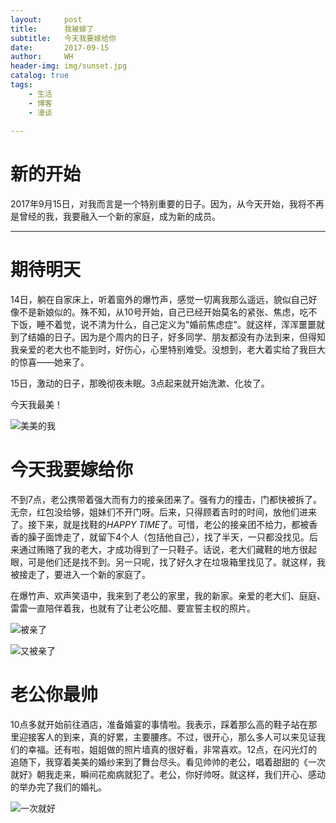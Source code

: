 ```yaml
---
layout:     post
title:      我被嫁了
subtitle:   今天我要嫁给你 
date:       2017-09-15
author:     WH
header-img: img/sunset.jpg
catalog: true
tags:
    - 生活
    - 博客
    - 漫谈
    
---
```


# 新的开始
2017年9月15日，对我而言是一个特别重要的日子。因为，从今天开始，我将不再是曾经的我，我要融入一个新的家庭，成为新的成员。

***
# 期待明天
14日，躺在自家床上，听着窗外的爆竹声，感觉一切离我那么遥远，貌似自己好像不是新娘似的。殊不知，从10号开始，自己已经开始莫名的紧张、焦虑，吃不下饭，睡不着觉，说不清为什么，自己定义为"婚前焦虑症"。就这样，浑浑噩噩就到了结婚的日子。因为是个周内的日子，好多同学、朋友都没有办法到来，但得知我亲爱的老大也不能到时，好伤心，心里特别难受。没想到，老大着实给了我巨大的惊喜——她来了。

15日，激动的日子，那晚彻夜未眠。3点起来就开始洗漱、化妆了。

今天我最美！

![美美的我](/img/post/WH1.jpg "美美的我")

# 今天我要嫁给你

不到7点，老公携带着强大而有力的接亲团来了。强有力的撞击，门都快被拆了。无奈，红包没给够，姐妹们不开门呀。后来，只得顾着吉时的时间，放他们进来了。接下来，就是找鞋的*HAPPY TIME*了。可惜，老公的接亲团不给力，都被香香的臊子面馋走了，就留下4个人（包括他自己），找了半天，一只都没找见。后来通过贿赂了我的老大，才成功得到了一只鞋子。话说，老大们藏鞋的地方很起眼，可是他们还是找不到。另一只呢，找了好久才在垃圾箱里找见了。就这样，我被接走了，要进入一个新的家庭了。

在爆竹声、欢声笑语中，我来到了老公的家里，我的新家。亲爱的老大们、庭庭、雷雷一直陪伴着我，也就有了让老公吃醋、要宣誓主权的照片。

![](/img/post/WH2.jpg "被亲了")

![](/img/post/WH3.jpg "又被亲了")

# 老公你最帅
10点多就开始前往酒店，准备婚宴的事情啦。我表示，踩着那么高的鞋子站在那里迎接客人的到来，真的好累，主要腰疼。不过，很开心，那么多人可以来见证我们的幸福。还有啦，姐姐做的照片墙真的很好看，非常喜欢。12点，在闪光灯的追随下，我穿着美美的婚纱来到了舞台尽头。看见帅帅的老公，唱着甜甜的《一次就好》朝我走来，瞬间花痴病就犯了。老公，你好帅呀。就这样，我们开心、感动的举办完了我们的婚礼。

![](/img/post/sing.jpg "一次就好")